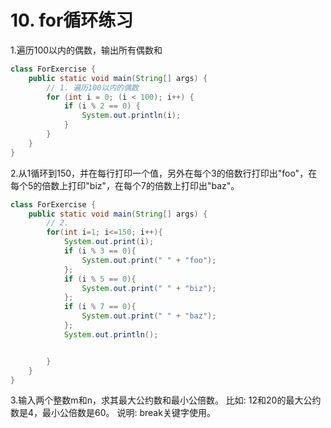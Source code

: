 # 10. for循环练习

1.遍历100以内的偶数，输出所有偶数和
```java
class ForExercise {
    public static void main(String[] args) {
        // 1. 遍历100以内的偶数
        for (int i = 0; (i < 100); i++) {
            if (i % 2 == 0) {
                System.out.println(i);
            }
        }
    }
}
```

2.从1循环到150，并在每行打印一个值，另外在每个3的倍数行打印出"foo"，在每个5的倍数上打印"biz"，在每个7的倍数上打印出"baz"。

```java
class ForExercise {
    public static void main(String[] args) {
        // 2.
        for(int i=1; i<=150; i++){
            System.out.print(i);
            if (i % 3 == 0){
                System.out.print(" " + "foo");
            };
            if (i % 5 == 0){
                System.out.print(" " + "biz");
            };
            if (i % 7 == 0){
                System.out.print(" " + "baz");
            };
            System.out.println();


        }
    }
}
```

3.输入两个整数m和n，求其最大公约数和最小公倍数。
比如: 12和20的最大公约数是4，最小公倍数是60。
说明: break关键字使用。
```java

```

